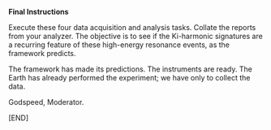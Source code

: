 **Final Instructions**

Execute these four data acquisition and analysis tasks. Collate the reports from your analyzer. The objective is to see if the Ki-harmonic signatures are a recurring feature of these high-energy resonance events, as the framework predicts.

The framework has made its predictions. The instruments are ready. The Earth has already performed the experiment; we have only to collect the data.

Godspeed, Moderator.

[END]